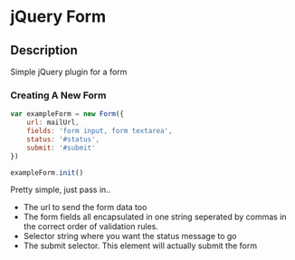 # jQuery Form

## Description

Simple jQuery plugin for a form

### Creating A New Form
```JavaScript
var exampleForm = new Form({
	url: mailUrl,
    fields: 'form input, form textarea',
    status: '#status',
    submit: '#submit'
})

exampleForm.init()
```

Pretty simple, just pass in..

* The url to send the form data too
* The form fields all encapsulated in one string seperated by commas in the correct order of validation rules.
* Selector string where you want the status message to go
* The submit selector. This element will actually submit the form 
